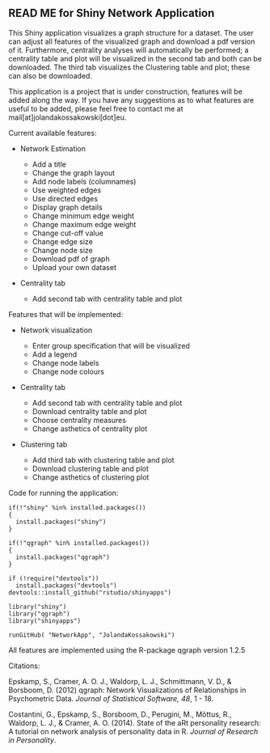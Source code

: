 ## READ ME for Shiny Network Application

This Shiny application visualizes a graph structure for a dataset. The user can adjust all features of the visualized graph and download a pdf version of it. Furthermore, centrality analyses will automatically be performed; a centrality table and plot will be visualized in the second tab and both can be downloaded. The third tab visualizes the Clustering table and plot; these can also be downloaded. 

This application is a project that is under construction, features will be added along the way. If you have any suggestions as to what features are useful to be added, please feel free to contact me at mail[at]jolandakossakowski[dot]eu.

Current available features:
* Network Estimation
  * Add a title
  * Change the graph layout
  * Add node labels (columnames)
  * Use weighted edges
  * Use directed edges
  * Display graph details
  * Change minimum edge weight
  * Change maximum edge weight
  * Change cut-off value
  * Change edge size
  * Change node size
  * Download pdf of graph
  * Upload your own dataset

* Centrality tab
    * Add second tab with centrality table and plot

Features that will be implemented:

* Network visualization
  * Enter group specification that will be visualized
  * Add a legend
  * Change node labels
  * Change node colours

* Centrality tab
  * Add second tab with centrality table and plot
  * Download centrality table and plot
  * Choose centrality measures 
  * Change asthetics of centrality plot
  
* Clustering tab
  * Add third tab with clustering table and plot
  * Download clustering table and plot
  * Change asthetics of clustering plot
  
Code for running the application:

```
if(!"shiny" %in% installed.packages()) 
{ 
  install.packages("shiny") 
}

if(!"qgraph" %in% installed.packages()) 
{ 
  install.packages("qgraph") 
}

if (!require("devtools"))
  install.packages("devtools")
devtools::install_github("rstudio/shinyapps")

library("shiny")
library("qgraph")
library("shinyapps")

runGitHub( "NetworkApp", "JolandaKossakowski") 

```

All features are implemented using the R-package qgraph version 1.2.5

Citations:

Epskamp, S., Cramer, A. O. J., Waldorp, L. J., Schmittmann, V. D., & Borsboom, D. (2012) qgraph: Network Visualizations of Relationships in Psychometric Data. *Journal of Statistical Software, 48*, 1 - 18.


Costantini, G., Epskamp, S., Borsboom, D., Perugini, M., Mõttus, R., Waldorp, L. J., & Cramer, A. O. (2014). State of the aRt personality research: A tutorial on network analysis of personality data in R. *Journal of Research in Personality*.